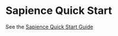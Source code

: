 # Sapience Quick Start

See the [Sapience Quick Start Guide](https://docs.sapience.xyz/quick-start)
